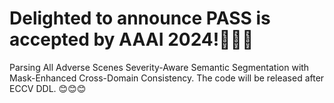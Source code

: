# Delighted to announce PASS is accepted by AAAI 2024!🎉🎉🎉
Parsing All Adverse Scenes Severity-Aware Semantic Segmentation with Mask-Enhanced Cross-Domain Consistency. 
The code will be released after ECCV DDL. 😊😊😊
